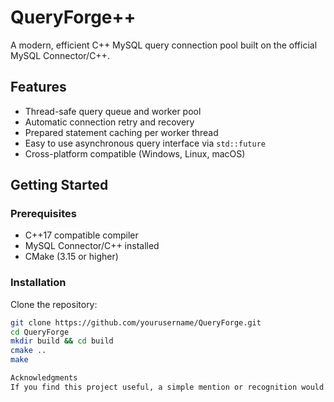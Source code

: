 # QueryForge++

A modern, efficient C++ MySQL query connection pool built on the official MySQL Connector/C++.

## Features

- Thread-safe query queue and worker pool
- Automatic connection retry and recovery
- Prepared statement caching per worker thread
- Easy to use asynchronous query interface via `std::future`
- Cross-platform compatible (Windows, Linux, macOS)

## Getting Started

### Prerequisites

- C++17 compatible compiler
- MySQL Connector/C++ installed
- CMake (3.15 or higher)

### Installation

Clone the repository:

```bash
git clone https://github.com/yourusername/QueryForge.git
cd QueryForge
mkdir build && cd build
cmake ..
make

Acknowledgments
If you find this project useful, a simple mention or recognition would be greatly appreciated, but it's not required. Thank you for using QueryForge++!
